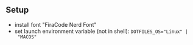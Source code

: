 ## Setup 

- install font "FiraCode Nerd Font"
- set launch environment variable (not in shell): `DOTFILES_OS="Linux" | "MACOS"`
